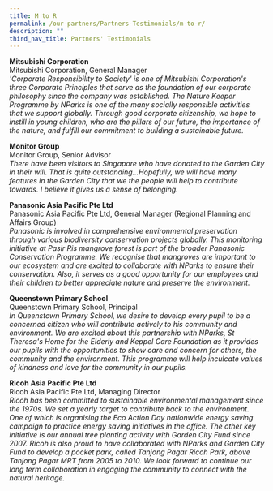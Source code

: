 ```yaml
---
title: M to R
permalink: /our-partners/Partners-Testimonials/m-to-r/
description: ""
third_nav_title: Partners' Testimonials
---
```

**Mitsubishi Corporation**<br>
Mitsubishi Corporation, General Manager<br>
<i>'Corporate Responsibility to Society' is one of Mitsubishi Corporation's three Corporate Principles that serve as the foundation of our corporate philosophy since the company was established. The Nature Keeper Programme by NParks is one of the many socially responsible activities that we support globally. Through good corporate citizenship, we hope to instill in young children, who are the pillars of our future, the importance of the nature, and fulfill our commitment to building a sustainable future.</i>

**Monitor Group**<br>
Monitor Group, Senior Advisor<br>
<i>There have been visitors to Singapore who have donated to the Garden City in their will. That is quite outstanding…Hopefully, we will have many features in the Garden City that we the people will help to contribute towards. I believe it gives us a sense of belonging.</i>

**Panasonic Asia Pacific Pte Ltd**<br>
Panasonic Asia Pacific Pte Ltd, General Manager (Regional Planning and Affairs Group)<br>
<i>Panasonic is involved in comprehensive environmental preservation through various biodiversity conservation projects globally. This monitoring initiative at Pasir Ris mangrove forest is part of the broader Panasonic Conservation Programme. We recognise that mangroves are important to our ecosystem and are excited to collaborate with NParks to ensure their conservation. Also, it serves as a good opportunity for our employees and their children to better appreciate nature and preserve the environment.</i>

**Queenstown Primary School**<br>
Queenstown Primary School, Principal<br>
<i>In Queenstown Primary School, we desire to develop every pupil to be a concerned citizen who will contribute actively to his community and environment. We are excited about this partnership with NParks, St Theresa's Home for the Elderly and Keppel Care Foundation as it provides our pupils with the opportunities to show care and concern for others, the community and the environment. This programme will help inculcate values of kindness and love for the community in our pupils.</i>

**Ricoh Asia Pacific Pte Ltd**<br>
Ricoh Asia Pacific Pte Ltd, Managing Director<br>
<i>Ricoh has been committed to sustainable environmental management since the 1970s. We set a yearly target to contribute back to the environment. One of which is organising the Eco Action Day nationwide energy saving campaign to practice energy saving initiatives in the office. The other key initiative is our annual tree planting activity with Garden City Fund since 2007. Ricoh is also proud to have collaborated with NParks and Garden City Fund to develop a pocket park, called Tanjong Pagar Ricoh Park, above Tanjong Pagar MRT from 2005 to 2010. We look forward to continue our long term collaboration in engaging the community to connect with the natural heritage.</i>
